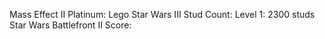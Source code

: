 Mass Effect II Platinum:
Lego Star Wars III Stud Count: Level 1: 2300 studs
Star Wars Battlefront II Score: